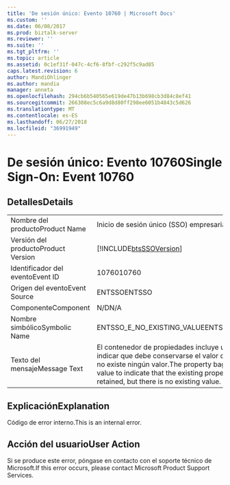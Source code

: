 ```yaml
---
title: 'De sesión único: Evento 10760 | Microsoft Docs'
ms.custom: ''
ms.date: 06/08/2017
ms.prod: biztalk-server
ms.reviewer: ''
ms.suite: ''
ms.tgt_pltfrm: ''
ms.topic: article
ms.assetid: 0c1ef31f-047c-4cf6-8fbf-c292f5c9ad85
caps.latest.revision: 6
author: MandiOhlinger
ms.author: mandia
manager: anneta
ms.openlocfilehash: 294cb6b540565e619de47b13b698cb3d84c8ef41
ms.sourcegitcommit: 266308ec5c6a9d8d80ff298ee6051b4843c5d626
ms.translationtype: MT
ms.contentlocale: es-ES
ms.lasthandoff: 06/27/2018
ms.locfileid: "36991949"
---
```

# <a name="single-sign-on-event-10760"></a><span data-ttu-id="1c331-102">De sesión único: Evento 10760</span><span class="sxs-lookup"><span data-stu-id="1c331-102">Single Sign-On: Event 10760</span></span>
## <a name="details"></a><span data-ttu-id="1c331-103">Detalles</span><span class="sxs-lookup"><span data-stu-id="1c331-103">Details</span></span>  
  
|                 |                                                                                                                                             |
|-----------------|---------------------------------------------------------------------------------------------------------------------------------------------|
|  <span data-ttu-id="1c331-104">Nombre del producto</span><span class="sxs-lookup"><span data-stu-id="1c331-104">Product Name</span></span>   |                                                          <span data-ttu-id="1c331-105">Inicio de sesión único (SSO) empresarial</span><span class="sxs-lookup"><span data-stu-id="1c331-105">Enterprise Single Sign-On</span></span>                                                          |
| <span data-ttu-id="1c331-106">Versión del producto</span><span class="sxs-lookup"><span data-stu-id="1c331-106">Product Version</span></span> |                                         [!INCLUDE[btsSSOVersion](../includes/btsssoversion-md.md)]                                          |
|    <span data-ttu-id="1c331-107">Identificador del evento</span><span class="sxs-lookup"><span data-stu-id="1c331-107">Event ID</span></span>     |                                                                    <span data-ttu-id="1c331-108">10760</span><span class="sxs-lookup"><span data-stu-id="1c331-108">10760</span></span>                                                                    |
|  <span data-ttu-id="1c331-109">Origen del evento</span><span class="sxs-lookup"><span data-stu-id="1c331-109">Event Source</span></span>   |                                                                   <span data-ttu-id="1c331-110">ENTSSO</span><span class="sxs-lookup"><span data-stu-id="1c331-110">ENTSSO</span></span>                                                                    |
|    <span data-ttu-id="1c331-111">Componente</span><span class="sxs-lookup"><span data-stu-id="1c331-111">Component</span></span>    |                                                                     <span data-ttu-id="1c331-112">N/D</span><span class="sxs-lookup"><span data-stu-id="1c331-112">N/A</span></span>                                                                     |
|  <span data-ttu-id="1c331-113">Nombre simbólico</span><span class="sxs-lookup"><span data-stu-id="1c331-113">Symbolic Name</span></span>  |                                                         <span data-ttu-id="1c331-114">ENTSSO_E_NO_EXISTING_VALUE</span><span class="sxs-lookup"><span data-stu-id="1c331-114">ENTSSO_E_NO_EXISTING_VALUE</span></span>                                                          |
|  <span data-ttu-id="1c331-115">Texto del mensaje</span><span class="sxs-lookup"><span data-stu-id="1c331-115">Message Text</span></span>   | <span data-ttu-id="1c331-116">El contenedor de propiedades incluye un valor VT_NULL para indicar que debe conservarse el valor de propiedad existente, pero no existe ningún valor.</span><span class="sxs-lookup"><span data-stu-id="1c331-116">The property bag contained a VT_NULL value to indicate that the existing property value should be retained, but there is no existing value.</span></span> |
  
## <a name="explanation"></a><span data-ttu-id="1c331-117">Explicación</span><span class="sxs-lookup"><span data-stu-id="1c331-117">Explanation</span></span>  
 <span data-ttu-id="1c331-118">Código de error interno.</span><span class="sxs-lookup"><span data-stu-id="1c331-118">This is an internal error.</span></span>  
  
## <a name="user-action"></a><span data-ttu-id="1c331-119">Acción del usuario</span><span class="sxs-lookup"><span data-stu-id="1c331-119">User Action</span></span>  
 <span data-ttu-id="1c331-120">Si se produce este error, póngase en contacto con el soporte técnico de Microsoft.</span><span class="sxs-lookup"><span data-stu-id="1c331-120">If this error occurs, please contact Microsoft Product Support Services.</span></span>